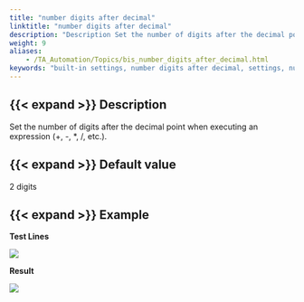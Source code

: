 ```yaml
--- 
title: "number digits after decimal"
linktitle: "number digits after decimal"
description: "Description Set the number of digits after the decimal point when executing an expression (+, -, *, /, etc.). Default value 2 digits Example Test Lines Result"
weight: 9
aliases: 
    - /TA_Automation/Topics/bis_number_digits_after_decimal.html
keywords: "built-in settings, number digits after decimal, settings, number digits after decimal, number digits after decimal (settings), number of digits after decimal point, number of decimal places, specify number of digits after decimal point, set decimal precision, specify decimal precision"
---
```


## {{< expand >}} Description

Set the number of digits after the decimal point when executing an expression \(+, -, \*, /, etc.\).

## {{< expand >}} Default value

2 digits

## {{< expand >}} Example

**Test Lines**

![](/images/TA_Automation/Images/bis_number_digits_after_decimal_pgm.png)

**Result**

![](/images/TA_Automation/Images/bis_number_digits_after_decimal_res.png)



